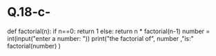 # Q.18-c-
def factorial(n):
  if n==0:
    return 1
  else:
       return n * factorial(n-1)
 number = int(input("enter a number:  "))
 print("the factorial of", number ,"is:" factorial(number) )
